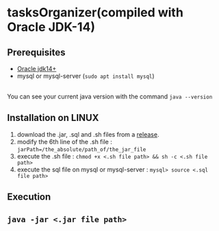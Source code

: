 # tasksOrganizer(compiled with Oracle JDK-14)

<h2>Prerequisites</h2>

<ul>
	<li><a href="https://www.oracle.com/java/technologies/javase/jdk14-archive-downloads.html">Oracle jdk14+</a></li>
	<li>mysql or mysql-server (<code>sudo apt install mysql</code>)</li>
</ul>
<br/>
You can see your current java version with the command <code>java --version</code>

<h2>Installation on LINUX</h2>

<ol>
	<li>download the .jar, .sql and .sh files from a <a href="https://github.com/lamine2000/tasksOrganizer/releases">release</a>.</li>
	<li>modify the 6th line of the .sh file : <code>jarPath=/the_absolute/path_of/the_jar_file</code></li>
	<li>execute the .sh file : <code>chmod +x <.sh file path> && sh -c <.sh file path></code></li>
	<li>execute the sql file on mysql or mysql-server : <code>mysql> source <.sql file path></code></li>
</ol>
		
<h2>Execution<h2>
<p><code>java -jar <.jar file path></code></p>
